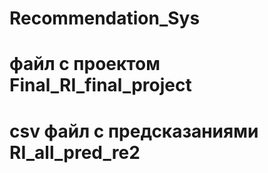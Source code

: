 # Recommendation_Sys
# файл с проектом Final_RI_final_project
# csv файл с предсказаниями RI_all_pred_re2

